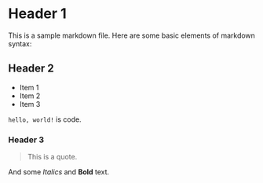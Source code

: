 # Header 1

This is a sample markdown file. Here are some basic elements of markdown syntax:

## Header 2

- Item 1
- Item 2
- Item 3

`hello, world!` is code.

### Header 3

> This is a quote.

And some *Italics* and **Bold** text.